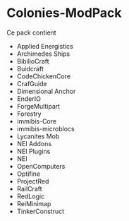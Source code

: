 Colonies-ModPack
================

Ce pack contient

* Applied Energistics
* Archimedes Ships
* BibilioCraft
* Buidcraft
* CodeChickenCore
* CrafGuide
* Dimensional Anchor
* EnderIO
* ForgeMultipart
* Forestry
* immibis-Core
* immibis-microblocs
* Lycanites Mob
* NEI Addons
* NEI Plugins
* NEI
* OpenComputers
* Optifine
* ProjectRed
* RailCraft
* RedLogic
* ReiMinimap
* TinkerConstruct
